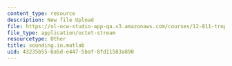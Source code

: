 ```yaml
---
content_type: resource
description: New file Upload
file: https://ol-ocw-studio-app-qa.s3.amazonaws.com/courses/12-811-tropical-meteorology-spring-2011/43235b55ba5de4475baf8fd11583a890_sounding.in.matlab
file_type: application/octet-stream
resourcetype: Other
title: sounding.in.matlab
uid: 43235b55-ba5d-e447-5baf-8fd11583a890
---
```

